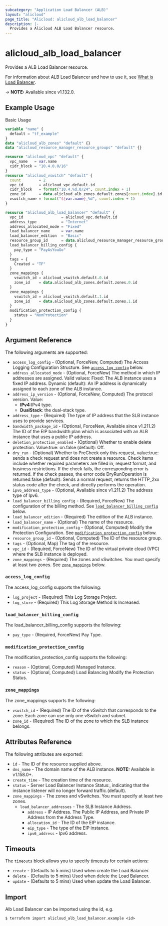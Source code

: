 ```yaml
---
subcategory: "Application Load Balancer (ALB)"
layout: "alicloud"
page_title: "Alicloud: alicloud_alb_load_balancer"
description: |-
  Provides a Alicloud ALB Load Balancer resource.
---
```


# alicloud_alb_load_balancer

Provides a ALB Load Balancer resource.

For information about ALB Load Balancer and how to use it, see [What is Load Balancer](https://www.alibabacloud.com/help/en/slb/application-load-balancer/developer-reference/api-alb-2020-06-16-createloadbalancer).

-> **NOTE:** Available since v1.132.0.

## Example Usage

Basic Usage

```terraform
variable "name" {
  default = "tf_example"
}
data "alicloud_alb_zones" "default" {}
data "alicloud_resource_manager_resource_groups" "default" {}

resource "alicloud_vpc" "default" {
  vpc_name   = var.name
  cidr_block = "10.4.0.0/16"
}
resource "alicloud_vswitch" "default" {
  count        = 2
  vpc_id       = alicloud_vpc.default.id
  cidr_block   = format("10.4.%d.0/24", count.index + 1)
  zone_id      = data.alicloud_alb_zones.default.zones[count.index].id
  vswitch_name = format("${var.name}_%d", count.index + 1)
}

resource "alicloud_alb_load_balancer" "default" {
  vpc_id                 = alicloud_vpc.default.id
  address_type           = "Internet"
  address_allocated_mode = "Fixed"
  load_balancer_name     = var.name
  load_balancer_edition  = "Basic"
  resource_group_id      = data.alicloud_resource_manager_resource_groups.default.groups.0.id
  load_balancer_billing_config {
    pay_type = "PayAsYouGo"
  }
  tags = {
    Created = "TF"
  }
  zone_mappings {
    vswitch_id = alicloud_vswitch.default.0.id
    zone_id    = data.alicloud_alb_zones.default.zones.0.id
  }
  zone_mappings {
    vswitch_id = alicloud_vswitch.default.1.id
    zone_id    = data.alicloud_alb_zones.default.zones.1.id
  }
  modification_protection_config {
    status = "NonProtection"
  }
}
```

## Argument Reference

The following arguments are supported:
* `access_log_config` - (Optional, ForceNew, Computed) The Access Logging Configuration Structure. See [`access_log_config`](#access_log_config) below.
* `address_allocated_mode` - (Optional, ForceNew) The method in which IP addresses are assigned. Valid values:  Fixed: The ALB instance uses a fixed IP address. Dynamic (default): An IP address is dynamically assigned to each zone of the ALB instance.
* `address_ip_version` - (Optional, ForceNew, Computed) The protocol version. Value:
  - **IPv4**:IPv4 type.
  - **DualStack**: the dual-stack type.
* `address_type` - (Required) The type of IP address that the SLB instance uses to provide services.
* `bandwidth_package_id` - (Optional, ForceNew, Available since v1.211.2) The ID of the EIP bandwidth plan which is associated with an ALB instance that uses a public IP address.
* `deletion_protection_enabled` - (Optional) Whether to enable delete protection. Value:true: on.false (default): Off.
* `dry_run` - (Optional) Whether to PreCheck only this request, value:true: sends a check request and does not create a resource. Check items include whether required parameters are filled in, request format, and business restrictions. If the check fails, the corresponding error is returned. If the check passes, the error code DryRunOperation is returned.false (default): Sends a normal request, returns the HTTP_2xx status code after the check, and directly performs the operation.
* `ipv6_address_type` - (Optional, Available since v1.211.2) The address type of Ipv6.
* `load_balancer_billing_config` - (Required, ForceNew) The configuration of the billing method. See [`load_balancer_billing_config`](#load_balancer_billing_config) below.
* `load_balancer_edition` - (Required) The edition of the ALB instance.
* `load_balancer_name` - (Optional) The name of the resource.
* `modification_protection_config` - (Optional, Computed) Modify the Protection Configuration. See [`modification_protection_config`](#modification_protection_config) below.
* `resource_group_id` - (Optional, Computed) The ID of the resource group.
* `tags` - (Optional, Map) The tag of the resource.
* `vpc_id` - (Required, ForceNew) The ID of the virtual private cloud (VPC) where the SLB instance is deployed.
* `zone_mappings` - (Required) The zones and vSwitches. You must specify at least two zones. See [`zone_mappings`](#zone_mappings) below.

### `access_log_config`

The access_log_config supports the following:
* `log_project` - (Required) This Log Storage Project.
* `log_store` - (Required) This Log Storage Method Is Increased.

### `load_balancer_billing_config`

The load_balancer_billing_config supports the following:
* `pay_type` - (Required, ForceNew) Pay Type.

### `modification_protection_config`

The modification_protection_config supports the following:
* `reason` - (Optional, Computed) Managed Instance.
* `status` - (Optional, Computed) Load Balancing Modify the Protection Status.

### `zone_mappings`

The zone_mappings supports the following:
* `vswitch_id` - (Required) The ID of the vSwitch that corresponds to the zone. Each zone can use only one vSwitch and subnet.
* `zone_id` - (Required) The ID of the zone to which the SLB instance belongs.

## Attributes Reference

The following attributes are exported:
* `id` - The ID of the resource supplied above.
* `dns_name` - The domain name of the ALB instance. **NOTE:** Available in v1.158.0+.
* `create_time` - The creation time of the resource.
* `status` - Server Load Balancer Instance Status:, indicating that the instance listener will no longer forward traffic.(default).
* `zone_mappings` - The zones and vSwitches. You must specify at least two zones.
  * `load_balancer_addresses` - The SLB Instance Address.
    * `address` - IP Address. The Public IP Address, and Private IP Address from the Address Type.
    * `allocation_id` - The ID of the EIP instance.
    * `eip_type` - The type of the EIP instance.
    * `ipv6_address` - Ipv6 address.

## Timeouts

The `timeouts` block allows you to specify [timeouts](https://www.terraform.io/docs/configuration-0-11/resources.html#timeouts) for certain actions:
* `create` - (Defaults to 5 mins) Used when create the Load Balancer.
* `delete` - (Defaults to 5 mins) Used when delete the Load Balancer.
* `update` - (Defaults to 5 mins) Used when update the Load Balancer.

## Import

Alb Load Balancer can be imported using the id, e.g.

```shell
$ terraform import alicloud_alb_load_balancer.example <id>
```